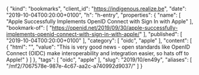 {
  "kind": "bookmarks",
  "client_id": "https://indigenous.realize.be",
  "date": "2019-10-04T00:20:00+0100",
  "h": "h-entry",
  "properties": {
    "name": [
      "Apple Successfully Implements OpenID Connect with Sign In with Apple"
    ],
    "bookmark-of": [
      "https://openid.net/2019/09/30/apple-successfully-implements-openid-connect-with-sign-in-with-apple/"
    ],
    "published": [
      "2019-10-04T00:20:00+0100"
    ],
    "category": [
      "oidc",
      "apple"
    ],
    "content": [
      {
        "html": "",
        "value": "This is very good news - open standards like OpenID Connect (OIDC) make interoperability and integration easier, so hats off to Apple!"
      }
    ]
  },
  "tags": [
    "oidc",
    "apple"
  ],
  "slug": "2019/10/en49y",
  "aliases": [
    "/mf2/7067578e-987e-4c67-aa2c-a740992d9037/"
  ]
}
